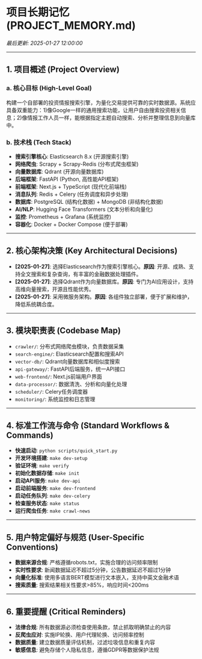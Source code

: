 # 项目长期记忆 (PROJECT_MEMORY.md)

*最后更新: 2025-01-27 12:00:00*

---

## 1. 项目概述 (Project Overview)

### a. 核心目标 (High-Level Goal)
构建一个自部署的投资情报搜索引擎，为量化交易提供可靠的实时数据源。系统应具备双重能力：1)像Google一样的通用搜索功能，让用户自由搜索投资相关信息；2)像情报工作人员一样，能根据指定主题自动搜索、分析并整理信息到向量库中。

### b. 技术栈 (Tech Stack)
*   **搜索引擎核心**: Elasticsearch 8.x (开源搜索引擎)
*   **网络爬虫**: Scrapy + Scrapy-Redis (分布式爬虫框架)
*   **向量数据库**: Qdrant (开源向量数据库) 
*   **后端框架**: FastAPI (Python, 高性能API框架)
*   **前端框架**: Next.js + TypeScript (现代化前端栈)
*   **消息队列**: Redis + Celery (任务调度和异步处理)
*   **数据库**: PostgreSQL (结构化数据) + MongoDB (非结构化数据)
*   **AI/NLP**: Hugging Face Transformers (文本分析和向量化)
*   **监控**: Prometheus + Grafana (系统监控)
*   **容器化**: Docker + Docker Compose (便于部署)

---

## 2. 核心架构决策 (Key Architectural Decisions)

*   **[2025-01-27]**: 选择Elasticsearch作为搜索引擎核心。**原因**: 开源、成熟、支持全文搜索和复杂查询，有丰富的金融数据处理插件。
*   **[2025-01-27]**: 选择Qdrant作为向量数据库。**原因**: 专门为AI应用设计，支持高维向量搜索，开源且性能优秀。
*   **[2025-01-27]**: 采用微服务架构。**原因**: 各组件独立部署，便于扩展和维护，降低系统耦合度。

---

## 3. 模块职责表 (Codebase Map)

*   `crawler/`: 分布式网络爬虫模块，负责数据采集
*   `search-engine/`: Elasticsearch配置和搜索API
*   `vector-db/`: Qdrant向量数据库和相似度搜索
*   `api-gateway/`: FastAPI后端服务，统一API接口
*   `web-frontend/`: Next.js前端用户界面
*   `data-processor/`: 数据清洗、分析和向量化处理
*   `scheduler/`: Celery任务调度器
*   `monitoring/`: 系统监控和日志管理

---

## 4. 标准工作流与命令 (Standard Workflows & Commands)

*   **快速启动**: `python scripts/quick_start.py`
*   **开发环境搭建**: `make dev-setup`
*   **验证环境**: `make verify`
*   **初始化数据存储**: `make init`
*   **启动API服务**: `make dev-api`
*   **启动前端服务**: `make dev-frontend`
*   **启动任务队列**: `make dev-celery`
*   **检查服务状态**: `make status`
*   **运行爬虫任务**: `make crawl-news`

---

## 5. 用户特定偏好与规范 (User-Specific Conventions)

*   **数据来源合规**: 严格遵循robots.txt，实施合理的访问频率限制
*   **实时性要求**: 新闻数据延迟不超过5分钟，公告数据延迟不超过1分钟
*   **向量化标准**: 使用多语言BERT模型进行文本嵌入，支持中英文金融术语
*   **搜索质量**: 搜索结果相关性要求>85%，响应时间<200ms

---

## 6. 重要提醒 (Critical Reminders)

*   **法律合规**: 所有数据源必须检查使用条款，禁止抓取明确禁止的内容
*   **反爬虫应对**: 实施IP轮换、用户代理轮换、访问频率控制
*   **数据质量**: 建立数据质量评估机制，过滤垃圾信息和重复内容
*   **敏感信息**: 避免存储个人隐私信息，遵循GDPR等数据保护法规
